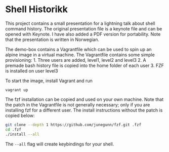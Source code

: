 # Shell Historikk

This project contains a small presentation for a lightning talk about shell command history.
The original presentation file is a keynote file and can be opened with Keynote. I have also added a PDF version for portability. Note that the presentation is written in Norwegian.

The demo-box contains a Vagrantfile which can be used to spin up an alpine image in a virtual machine. The Vagrantfile contains some simple provisioning:
    1. Three users are added, level1, level2 and level3
    2. A premade bash history file is copied into the home folder of each user
    3. FZF is installed on user level3

To start the image, install Vagrant and run

`vagrant up`

The fzf installation can be copied and used on your own machine. Note that the patch in the Vagrantfile is not generally necessary; only if you are installing fzf for a different user. The install instructions without the patch is copied below:

```bash
git clone --depth 1 https://github.com/junegunn/fzf.git .fzf
cd .fzf
./install --all
```
The `--all` flag will create keybindings for your shell.
